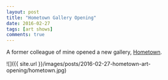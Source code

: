 ```yaml
---
layout: post
title: "Hometown Gallery Opening"
date: 2016-02-27
tags: [art shows]
comments: true
---
```

A former colleague of mine opened a new gallery, [Hometown](http://www.hometownart.com).

![]({{ site.url }}/images/posts/2016-02-27-hometown-art-opening/hometown.jpg)

